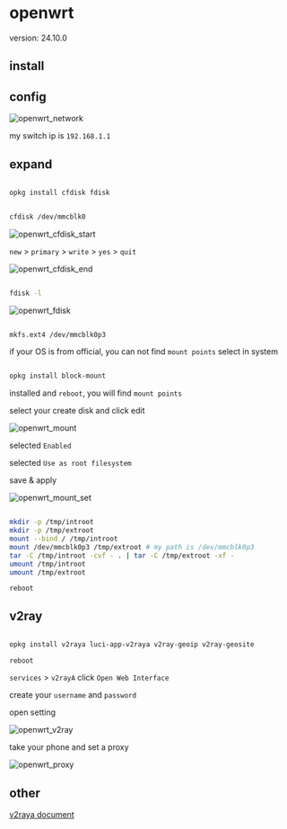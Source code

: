 # openwrt

version: 24.10.0

## install

## config

![openwrt_network](https://img.wangdongdong9264.xyz/openwrt_network.jpg)

my switch ip is `192.168.1.1`

## expand

```sh

opkg install cfdisk fdisk

```

```sh

cfdisk /dev/mmcblk0

```

![openwrt_cfdisk_start](https://img.wangdongdong9264.xyz/openwrt_cfdisk_start.png)

`new` > `primary` >  `write` > `yes` > `quit`

![openwrt_cfdisk_end](https://img.wangdongdong9264.xyz/openwrt_cfdisk_end.png)

```sh

fdisk -l

```

![openwrt_fdisk](https://img.wangdongdong9264.xyz/openwrt_fdisk.png)

```sh

mkfs.ext4 /dev/mmcblk0p3

```

if your OS is from official, you can not find `mount points` select in system

```sh

opkg install block-mount

```

installed and `reboot`, you will find `mount points`

select your create disk and click edit

![openwrt_mount](https://img.wangdongdong9264.xyz/openwrt_mount.png)

selected `Enabled`

selected `Use as root filesystem`

save & apply

![openwrt_mount_set](https://img.wangdongdong9264.xyz/openwrt_mount_set.png)

```sh

mkdir -p /tmp/introot
mkdir -p /tmp/extroot
mount --bind / /tmp/introot
mount /dev/mmcblk0p3 /tmp/extroot # my path is /dev/mmcblk0p3
tar -C /tmp/introot -cvf - . | tar -C /tmp/extroot -xf -
umount /tmp/introot
umount /tmp/extroot

```

`reboot`

## v2ray

```sh

opkg install v2raya luci-app-v2raya v2ray-geoip v2ray-geosite

```

`reboot`

`services` > `v2rayA`  click `Open Web Interface`

create your `username` and `password`

open setting

![openwrt_v2ray](https://img.wangdongdong9264.xyz/openwrt_v2ray.png)

take your phone and set a proxy

![openwrt_proxy](https://img.wangdongdong9264.xyz/openwrt_proxy.PNG)

## other

[v2raya document](https://v2raya.org/en/docs/prologue/installation/openwrt/)
